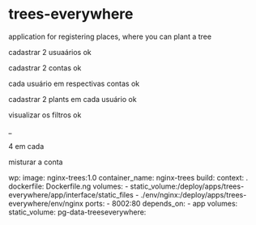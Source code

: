 # trees-everywhere
application for registering places, where you can plant a tree


cadastrar 2 usuaários ok

cadastrar 2 contas ok

cada usuário em respectivas contas ok 

cadastrar 2 plants em cada usuário ok

visualizar os filtros ok

_

4 em cada

misturar a conta



  wp:
    image: nginx-trees:1.0
    container_name: nginx-trees
    build: 
      context: .
      dockerfile: Dockerfile.ng
    volumes:
      - static_volume:/deploy/apps/trees-everywhere/app/interface/static_files
      - ./env/nginx:/deploy/apps/trees-everywhere/env/nginx
    ports:
      - 8002:80
    depends_on:
      - app
volumes:
  static_volume:
  pg-data-treeseverywhere: